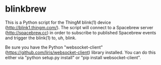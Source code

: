 blinkbrew
=======================

This is a Python script for the ThingM blink(1) device (http://blink1.thingm.com/).  The script will connect to a Spacebrew server (http://spacebrew.cc) in order to subscribe to published Spacebrew events and trigger the blink(1) to, uh, blink.

Be sure you have the Python "websocket-client" (https://github.com/liris/websocket-client) library installed.  You can do this either via "python setup.py install" or "pip install websocket-client".